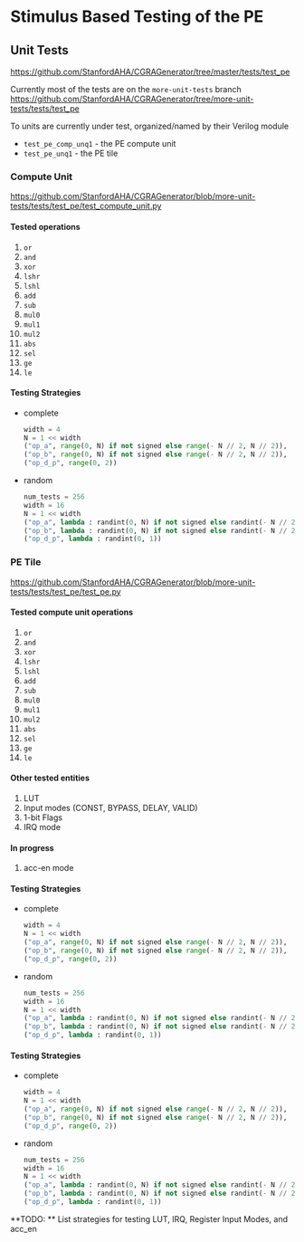 # Stimulus Based Testing of the PE

## Unit Tests

https://github.com/StanfordAHA/CGRAGenerator/tree/master/tests/test_pe

Currently most of the tests are on the `more-unit-tests` branch
https://github.com/StanfordAHA/CGRAGenerator/tree/more-unit-tests/tests/test_pe

To units are currently under test, organized/named by their Verilog module
* `test_pe_comp_unq1` - the PE compute unit
* `test_pe_unq1` - the PE tile

### Compute Unit
https://github.com/StanfordAHA/CGRAGenerator/blob/more-unit-tests/tests/test_pe/test_compute_unit.py
#### Tested operations
1. `or`
2. `and`
3. `xor`
4. `lshr`
5. `lshl`
6. `add`
7. `sub`
8. `mul0`
9. `mul1`
10. `mul2`
11. `abs`
12. `sel`
13. `ge`
14. `le`

#### Testing Strategies
* complete
  ```python
  width = 4
  N = 1 << width
  ("op_a", range(0, N) if not signed else range(- N // 2, N // 2)),
  ("op_b", range(0, N) if not signed else range(- N // 2, N // 2)),
  ("op_d_p", range(0, 2))
  ```
* random
  ```python
  num_tests = 256
  width = 16
  N = 1 << width
  ("op_a", lambda : randint(0, N) if not signed else randint(- N // 2, N // 2 - 1)),
  ("op_b", lambda : randint(0, N) if not signed else randint(- N // 2, N // 2 - 1)),
  ("op_d_p", lambda : randint(0, 1))
  ```

### PE Tile
https://github.com/StanfordAHA/CGRAGenerator/blob/more-unit-tests/tests/test_pe/test_pe.py
#### Tested compute unit operations
1. `or`
2. `and`
3. `xor`
4. `lshr`
5. `lshl`
6. `add`
7. `sub`
8. `mul0`
9. `mul1`
10. `mul2`
11. `abs`
12. `sel`
13. `ge`
14. `le`

#### Other tested entities
1. LUT
2. Input modes (CONST, BYPASS, DELAY, VALID)
3. 1-bit Flags
4. IRQ mode

#### In progress
1. acc-en mode

#### Testing Strategies
* complete
  ```python
  width = 4
  N = 1 << width
  ("op_a", range(0, N) if not signed else range(- N // 2, N // 2)),
  ("op_b", range(0, N) if not signed else range(- N // 2, N // 2)),
  ("op_d_p", range(0, 2))
  ```
* random
  ```python
  num_tests = 256
  width = 16
  N = 1 << width
  ("op_a", lambda : randint(0, N) if not signed else randint(- N // 2, N // 2 - 1)),
  ("op_b", lambda : randint(0, N) if not signed else randint(- N // 2, N // 2 - 1)),
  ("op_d_p", lambda : randint(0, 1))
  ```

#### Testing Strategies
* complete
  ```python
  width = 4
  N = 1 << width
  ("op_a", range(0, N) if not signed else range(- N // 2, N // 2)),
  ("op_b", range(0, N) if not signed else range(- N // 2, N // 2)),
  ("op_d_p", range(0, 2))
  ```
* random
  ```python
  num_tests = 256
  width = 16
  N = 1 << width
  ("op_a", lambda : randint(0, N) if not signed else randint(- N // 2, N // 2 - 1)),
  ("op_b", lambda : randint(0, N) if not signed else randint(- N // 2, N // 2 - 1)),
  ("op_d_p", lambda : randint(0, 1))
  ```

**TODO: ** List strategies for testing LUT, IRQ, Register Input Modes, and acc_en
